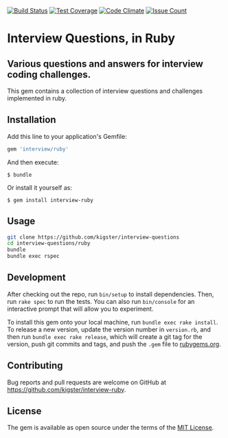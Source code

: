 [![Build Status](https://travis-ci.org/kigster/interview-questions.svg?branch=master)](https://travis-ci.org/kigster/interview-questions)
[![Test Coverage](https://codeclimate.com/github/kigster/interview-questions/badges/coverage.svg)](https://codeclimate.com/github/kigster/interview-questions/coverage)
[![Code Climate](https://codeclimate.com/github/kigster/interview-questions/badges/gpa.svg)](https://codeclimate.com/github/kigster/interview-questions)
[![Issue Count](https://codeclimate.com/github/kigster/interview-questions/badges/issue_count.svg)](https://codeclimate.com/github/kigster/interview-questions)
# Interview Questions, in Ruby

## Various questions and answers for interview coding challenges.

This gem contains a collection of interview questions and challenges implemented in ruby.

## Installation

Add this line to your application's Gemfile:

```ruby
gem 'interview/ruby'
```

And then execute:

    $ bundle

Or install it yourself as:

    $ gem install interview-ruby

## Usage

```bash
git clone https://github.com/kigster/interview-questions 
cd interview-questions/ruby
bundle
bundle exec rspec
```

## Development

After checking out the repo, run `bin/setup` to install dependencies. Then, run `rake spec` to run the tests. You can also run `bin/console` for an interactive prompt that will allow you to experiment.

To install this gem onto your local machine, run `bundle exec rake install`. To release a new version, update the version number in `version.rb`, and then run `bundle exec rake release`, which will create a git tag for the version, push git commits and tags, and push the `.gem` file to [rubygems.org](https://rubygems.org).

## Contributing

Bug reports and pull requests are welcome on GitHub at https://github.com/kigster/interview-ruby.

## License

The gem is available as open source under the terms of the [MIT License](http://opensource.org/licenses/MIT).
